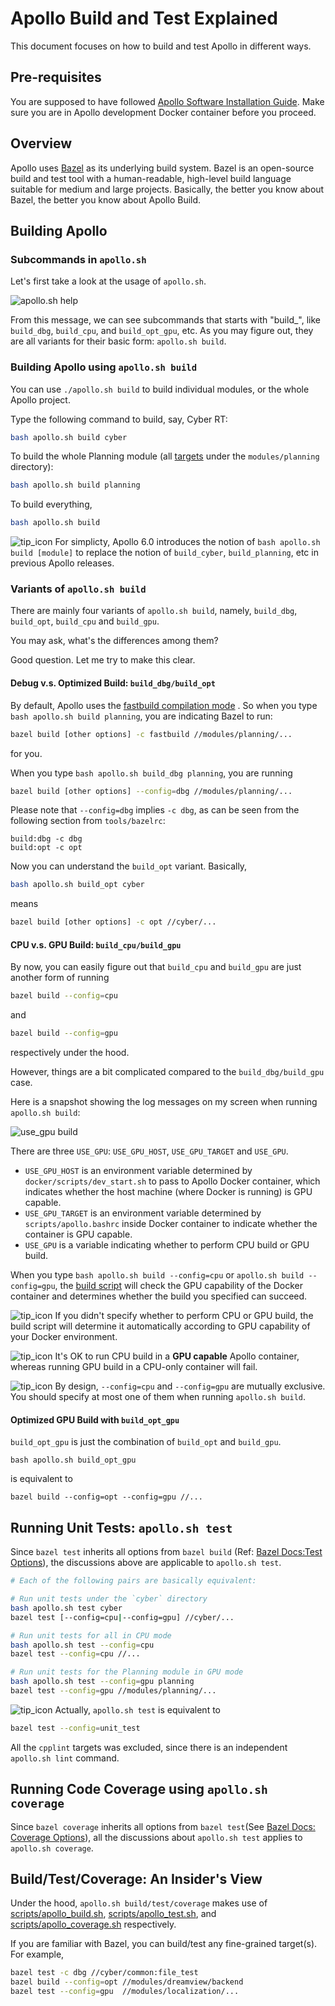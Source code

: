 # Apollo Build and Test Explained

This document focuses on how to build and test Apollo in different ways.

## Pre-requisites

You are supposed to have followed
[Apollo Software Installation Guide](../quickstart/apollo_software_installation_guide.md).
Make sure you are in Apollo development Docker container before you proceed.

## Overview

Apollo uses [Bazel](https://bazel.build) as its underlying build system. Bazel
is an open-source build and test tool with a human-readable, high-level build
language suitable for medium and large projects. Basically, the better you know
about Bazel, the better you know about Apollo Build.

## Building Apollo

### Subcommands in `apollo.sh`

Let's first take a look at the usage of `apollo.sh`.

![apollo.sh help](images/apollo_sh_help.jpg)

From this message, we can see subcommands that starts with "build\_", like
`build_dbg`, `build_cpu`, and `build_opt_gpu`, etc. As you may figure out, they
are all variants for their basic form: `apollo.sh build`.

### Building Apollo using `apollo.sh build`

You can use `./apollo.sh build` to build individual modules, or the whole Apollo
project.

Type the following command to build, say, Cyber RT:

```bash
bash apollo.sh build cyber
```

To build the whole Planning module (all
[targets](https://docs.bazel.build/versions/master/guide.html#target-patterns)
under the `modules/planning` directory):

```bash
bash apollo.sh build planning
```

To build everything,

```bash
bash apollo.sh build
```

![tip_icon](images/tip_icon.png) For simplicty, Apollo 6.0 introduces the notion
of `bash apollo.sh build [module]` to replace the notion of `build_cyber`,
`build_planning`, etc in previous Apollo releases.

### Variants of `apollo.sh build`

There are mainly four variants of `apollo.sh build`, namely, `build_dbg`,
`build_opt`, `build_cpu` and `build_gpu`.

You may ask, what's the differences among them?

Good question. Let me try to make this clear.

#### Debug v.s. Optimized Build: `build_dbg/build_opt`

By default, Apollo uses the
[fastbuild compilation mode](https://docs.bazel.build/versions/master/user-manual.html#flag--compilation_mode)
. So when you type `bash apollo.sh build planning`, you are indicating Bazel to
run:

```bash
bazel build [other options] -c fastbuild //modules/planning/...
```

for you.

When you type `bash apollo.sh build_dbg planning`, you are running

```bash
bazel build [other options] --config=dbg //modules/planning/...
```

Please note that `--config=dbg` implies `-c dbg`, as can be seen from the
following section from `tools/bazelrc`:

```
build:dbg -c dbg
build:opt -c opt
```

Now you can understand the `build_opt` variant. Basically,

```bash
bash apollo.sh build_opt cyber
```

means

```bash
bazel build [other options] -c opt //cyber/...
```

#### CPU v.s. GPU Build: `build_cpu/build_gpu`

By now, you can easily figure out that `build_cpu` and `build_gpu` are just
another form of running

```bash
bazel build --config=cpu
```

and

```bash
bazel build --config=gpu
```

respectively under the hood.

However, things are a bit complicated compared to the `build_dbg/build_gpu`
case.

Here is a snapshot showing the log messages on my screen when running
`apollo.sh build`:

![use_gpu build](images/build_use_gpu.png)

There are three `USE_GPU`: `USE_GPU_HOST`, `USE_GPU_TARGET` and `USE_GPU`.

- `USE_GPU_HOST` is an environment variable determined by
  `docker/scripts/dev_start.sh` to pass to Apollo Docker container, which
  indicates whether the host machine (where Docker is running) is GPU capable.
- `USE_GPU_TARGET` is an environment variable determined by
  `scripts/apollo.bashrc` inside Docker container to indicate whether the
  container is GPU capable.
- `USE_GPU` is a variable indicating whether to perform CPU build or GPU build.

When you type `bash apollo.sh build --config=cpu` or
`apollo.sh build --config=gpu`, the
[build script](../../scripts/apollo_build.sh)
will check the GPU capability of the Docker container and determines whether the
build you specified can succeed.

![tip_icon](images/tip_icon.png) If you didn't specify whether to perform CPU or
GPU build, the build script will determine it automatically according to GPU
capability of your Docker environment.

![tip_icon](images/tip_icon.png) It's OK to run CPU build in a **GPU capable**
Apollo container, whereas running GPU build in a CPU-only container will fail.

![tip_icon](images/tip_icon.png) By design, `--config=cpu` and `--config=gpu`
are mutually exclusive. You should specify at most one of them when running
`apollo.sh build`.

#### Optimized GPU Build with `build_opt_gpu`

`build_opt_gpu` is just the combination of `build_opt` and `build_gpu`.

```
bash apollo.sh build_opt_gpu
```

is equivalent to

```
bazel build --config=opt --config=gpu //...
```

## Running Unit Tests: `apollo.sh test`

Since `bazel test` inherits all options from `bazel build` (Ref:
[Bazel Docs:Test Options](https://docs.bazel.build/versions/master/command-line-reference.html#test-options)),
the discussions above are applicable to `apollo.sh test`.

```bash
# Each of the following pairs are basically equivalent:

# Run unit tests under the `cyber` directory
bash apollo.sh test cyber
bazel test [--config=cpu|--config=gpu] //cyber/...

# Run unit tests for all in CPU mode
bash apollo.sh test --config=cpu
bazel test --config=cpu //...

# Run unit tests for the Planning module in GPU mode
bash apollo.sh test --config=gpu planning
bazel test --config=gpu //modules/planning/...
```

![tip_icon](images/tip_icon.png) Actually, `apollo.sh test` is equivalent to

```bash
bazel test --config=unit_test
```

All the `cpplint` targets was excluded, since there is an independent
`apollo.sh lint` command.

## Running Code Coverage using `apollo.sh coverage`

Since `bazel coverage` inherits all options from `bazel test`(See
[Bazel Docs: Coverage Options](https://docs.bazel.build/versions/master/command-line-reference.html#coverage-options)),
all the discussions about `apollo.sh test` applies to `apollo.sh coverage`.

## Build/Test/Coverage: An Insider's View

Under the hood, `apollo.sh build/test/coverage` makes use of
[scripts/apollo_build.sh](../../scripts/apollo_build.sh),
[scripts/apollo_test.sh](../../scripts/apollo_test.sh),
and
[scripts/apollo_coverage.sh](../../scripts/apollo_coverage.sh)
respectively.

If you are familiar with Bazel, you can build/test any fine-grained target(s).
For example,

```bash
bazel test -c dbg //cyber/common:file_test
bazel build --config=opt //modules/dreamview/backend
bazel test --config=gpu  //modules/localization/...
```
